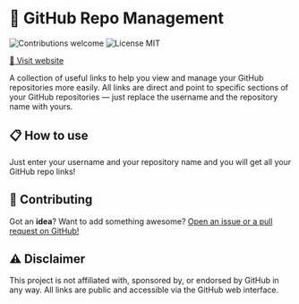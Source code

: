 # 📝 GitHub Repo Management

<p>
  <img alt="Contributions welcome" src="https://img.shields.io/badge/Contributions-welcome-green">
  <img alt="License MIT" src="https://img.shields.io/badge/License-MIT-orange">
</p>

<a href="https://champytech.github.io/github-repo-management/">🔗 Visit website</a>

A collection of useful links to help you view and manage your GitHub repositories more easily. All links are direct and point to specific sections of your GitHub repositories — just replace the username and the repository name with yours.

## 📋 How to use

Just enter your username and your repository name and you will get all your GitHub repo links!

## 🙏 Contributing

Got an <b>idea</b>? Want to add something awesome? <a href="." target="_blank">Open an issue or a pull request on GitHub!</a>

## ⚠️ Disclaimer

This project is not affiliated with, sponsored by, or endorsed by GitHub in any way. All links are public and accessible via the GitHub web interface.

